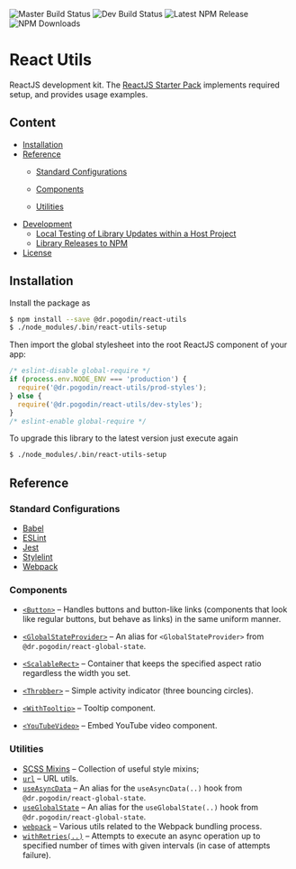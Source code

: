 ![Master Build Status](https://img.shields.io/circleci/project/github/birdofpreyru/react-utils/master.svg?label=master)
![Dev Build Status](https://img.shields.io/circleci/project/github/birdofpreyru/react-utils/devel.svg?label=devel)
![Latest NPM Release](https://img.shields.io/npm/v/@dr.pogodin/react-utils.svg)
![NPM Downloads](https://img.shields.io/npm/dm/@dr.pogodin/react-utils.svg)

# React Utils

ReactJS development kit.
The [ReactJS Starter Pack](https://github.com/birdofpreyru/react-starter)
implements required setup, and provides usage examples.

## Content
- [Installation](#installation)
- [Reference](#reference)
  - [Standard Configurations](#standard-configurations)
  - [Components](#components)
  
  - [Utilities](#utilities)
- [Development](#development)
  - [Local Testing of Library Updates within a Host Project](#local-testing-of-library-updates-within-a-host-project)
  - [Library Releases to NPM](#library-releases-to-npm)
- [License](#license)

## Installation
Install the package as
```bash
$ npm install --save @dr.pogodin/react-utils
$ ./node_modules/.bin/react-utils-setup
```
Then import the global stylesheet into the root ReactJS component of your app:
```jsx
/* eslint-disable global-require */
if (process.env.NODE_ENV === 'production') {
  require('@dr.pogodin/react-utils/prod-styles');
} else {
  require('@dr.pogodin/react-utils/dev-styles');
}
/* eslint-enable global-require */
```

To upgrade this library to the latest version just execute again
```bash
$ ./node_modules/.bin/react-utils-setup
```

## Reference

### Standard Configurations

- [Babel](docs/babel-config.md)
- [ESLint](docs/eslint-config.md)
- [Jest](docs/jest-config.md)
- [Stylelint](docs/stylelint-config.md)
- [Webpack](docs/webpack-config.md)

### Components
- [`<Button>`](docs/button.md) &ndash; Handles buttons and button-like links
  (components that look like regular buttons, but behave as links) in the same
  uniform manner.
- [`<GlobalStateProvider>`](https://www.npmjs.com/package/@dr.pogodin/react-global-state#GlobalStateProvider) &ndash; An alias
  for `<GlobalStateProvider>` from `@dr.pogodin/react-global-state`.

- [`<ScalableRect>`](docs/scalable-rect.md) &ndash; Container that keeps
  the specified aspect ratio regardless the width you set.
- [`<Throbber>`](docs/throbber.md) &ndash; Simple activity indicator
  (three bouncing circles).
- [`<WithTooltip>`](docs/WithTooltip.md) &ndash; Tooltip component.
- [`<YouTubeVideo>`](docs/YouTubeVideo.md) &ndash; Embed YouTube video
  component.

### Utilities


- [SCSS Mixins](docs/scss-mixins.md) &ndash; Collection of useful style
  mixins;
- [`url`](docs/url.md) &ndash; URL utils.
- [`useAsyncData`](https://www.npmjs.com/package/@dr.pogodin/react-global-state#useAsyncData)
  &ndash; An alias for the `useAsyncData(..)` hook from `@dr.pogodin/react-global-state`.
- [`useGlobalState`](https://www.npmjs.com/package/@dr.pogodin/react-global-state#useGlobalState)
  &ndash; An alias for the `useGlobalState(..)` hook from `@dr.pogodin/react-global-state`.
- [`webpack`](docs/webpack-utils.md) &ndash; Various utils related to the
  Webpack bundling process.
- [`withRetries(..)`](docs/with-retries.md) &ndash; Attempts to execute an async
  operation up to specified number of times with given intervals (in case of
  attempts failure).

